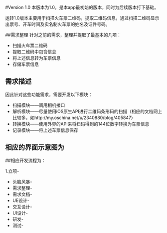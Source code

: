 #Version 1.0
本版本为1.0，是本app最初始的版本，同时为后续版本打下基础。

运转1.0版本主要用于扫描火车票二维码，提取二维码信息，通过扫描二维码显示出票号、开车时间及实名制火车票的姓名及证件号码。

##需求整理
针对之前的需求，整理并提取了最基本的几项：

* 扫描火车票二维码
* 提取二维码中包含信息
* 将上述信息转为车票信息
* 存储车票信息

## 需求描述
因此针对这些功能需求，需要开发以下模块：
* 扫描模块——调用相机接口
* 解析模块——尽量使用iOS原生API进行二维码条形码的扫描（相应的文档网上比较多，如http://my.oschina.net/u/2340880/blog/405847）
* 转换模块——使用外界的API来将扫码得到的144位数字转换为车票信息
* 记录模块——将上述车票信息保存

## 相应的界面示意图为



##相应开发流程为：

1.立项-
* 头脑风暴-
* 需求整理-
* 需求文档-
* UE设计-
* 交互设计-
* UI设计-
* 研发-
* 测试-
